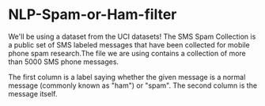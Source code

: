 # NLP-Spam-or-Ham-filter

We'll be using a dataset from the UCI datasets! The SMS Spam Collection is a public set of SMS labeled messages that have been collected for mobile phone spam research.The file we are using contains a collection of more than 5000 SMS phone messages.

The first column is a label saying whether the given message is a normal message (commonly known as "ham") or "spam". The second column is the message itself.
